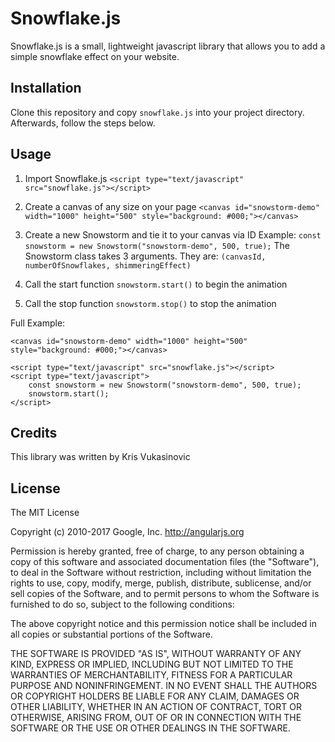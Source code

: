 # Snowflake.js

Snowflake.js is a small, lightweight javascript library that allows you to add a simple snowflake effect on your website.

## Installation

Clone this repository and copy `snowflake.js` into your project directory. Afterwards, follow the steps below.

## Usage

1. Import Snowflake.js `<script type="text/javascript" src="snowflake.js"></script>`
2. Create a canvas of any size on your page
`<canvas id="snowstorm-demo" width="1000" height="500" style="background: #000;"></canvas>`

3. Create a new Snowstorm and tie it to your canvas via ID
Example:
`const snowstorm = new Snowstorm("snowstorm-demo", 500, true);`
The Snowstorm class takes 3 arguments. They are: 
`(canvasId, numberOfSnowflakes, shimmeringEffect)`

4. Call the start function `snowstorm.start()` to begin the animation
5. Call the stop function `snowstorm.stop()` to stop the animation

Full Example:
```
<canvas id="snowstorm-demo" width="1000" height="500" style="background: #000;"></canvas>

<script type="text/javascript" src="snowflake.js"></script>
<script type="text/javascript">
	const snowstorm = new Snowstorm("snowstorm-demo", 500, true);
	snowstorm.start();
</script>
```

## Credits

This library was written by Kris Vukasinovic

## License

The MIT License

Copyright (c) 2010-2017 Google, Inc. http://angularjs.org

Permission is hereby granted, free of charge, to any person obtaining a copy
of this software and associated documentation files (the "Software"), to deal
in the Software without restriction, including without limitation the rights
to use, copy, modify, merge, publish, distribute, sublicense, and/or sell
copies of the Software, and to permit persons to whom the Software is
furnished to do so, subject to the following conditions:

The above copyright notice and this permission notice shall be included in
all copies or substantial portions of the Software.

THE SOFTWARE IS PROVIDED "AS IS", WITHOUT WARRANTY OF ANY KIND, EXPRESS OR
IMPLIED, INCLUDING BUT NOT LIMITED TO THE WARRANTIES OF MERCHANTABILITY,
FITNESS FOR A PARTICULAR PURPOSE AND NONINFRINGEMENT. IN NO EVENT SHALL THE
AUTHORS OR COPYRIGHT HOLDERS BE LIABLE FOR ANY CLAIM, DAMAGES OR OTHER
LIABILITY, WHETHER IN AN ACTION OF CONTRACT, TORT OR OTHERWISE, ARISING FROM,
OUT OF OR IN CONNECTION WITH THE SOFTWARE OR THE USE OR OTHER DEALINGS IN
THE SOFTWARE.
